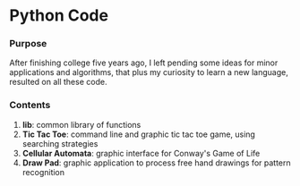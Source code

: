 # Python Code

### Purpose
After finishing college five years ago, I left pending some ideas for minor applications and algorithms, that plus my curiosity to learn a new language, resulted on all these code.

### Contents
1. **lib**: common library of functions
2. **Tic Tac Toe**: command line and graphic tic tac toe game, using searching strategies
2. **Cellular Automata**: graphic interface for Conway's Game of Life
3. **Draw Pad**: graphic application to process free hand drawings for pattern recognition
